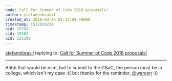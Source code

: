 ```yaml
---
node: Call for Summer of Code 2018 proposals!
author: stefannibrasil
created_at: 2018-03-26 01:37:04 +0000
timestamp: 1522028224
nid: 15743
cid: 19162
uid: 525300
---
```




[stefannibrasil](../profile/stefannibrasil) replying to: [Call for Summer of Code 2018 proposals!](../notes/warren/02-15-2018/call-for-summer-of-code-2018-proposals)

----
Ahhh that would be nice, but to submit to the GSoC, the person must be in college, which isn't my case :(( but thanks for the reminder, [@wareen](/profile/wareen) :))